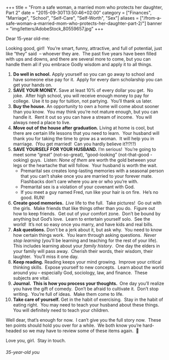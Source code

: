 +++
title = "From a safe woman, a married mom who protects her daughter, Part 2"
date = "2015-09-30T13:50:46+02:00"
category = ["Finances", "Marriage", "School", "Self-Care", "Self-Worth", "Sex"]
aliases = ["/from-a-safe-woman-a-married-mom-who-protects-her-daughter-part-2/"]
banner = "img/letters/AdobeStock_80559657.jpg"
+++

<div class="mk-single-content clearfix" itemprop="mainEntityOfPage">
	<p>Dear 15-year old-me:</p>
<p>Looking good, girl!&nbsp; You’re smart, funny, attractive, and full of potential, just like “they” said&nbsp; – whoever they are.&nbsp; <span id="more-133"></span>The past five years have been filled with ups and downs, and there are several more to come, but you can handle them all if you embrace Godly wisdom and apply it to all things.</p>
<ol>
<li><strong>Do well in school.</strong> Apply yourself so you can go away to school and have someone else pay for it. &nbsp;Apply for every darn scholarship you can get your hands on.</li>
<li><strong>SAVE YOUR MONEY.</strong> Save at least 10% of every dollar you get.&nbsp; No joke.&nbsp; After high school, you will receive enough money to pay for college.&nbsp; Use it to pay for tuition, not partying.&nbsp; You’ll thank us later.</li>
<li><strong>Buy the house.</strong> An opportunity to own a home will come about sooner than you know.&nbsp; You may think you’re not mature enough, but you can handle it.&nbsp; Rent it out so you can have a stream of income.&nbsp; You will always need a place to live.</li>
<li><strong>Move out of the house after graduation.</strong> Living at home is cool, but there are certain life lessons that you need to learn.&nbsp; Your husband will thank you for taking the time to grow as a woman.&nbsp; It will help you in marriage.&nbsp; (You get married!&nbsp; Can you hardly believe it?!?!?)</li>
<li><strong>SAVE YOURSELF FOR YOUR HUSBAND.</strong> I’m serious!&nbsp; You’re going to meet some “great” (not-so-great), “good-looking” (not-that-good -ooking) guys.&nbsp; Listen: <em>None of them&nbsp;</em>are worth the gold between your legs or the heartache that will follow.&nbsp; Your husband is worth the wait.
<ul>
<li>Premarital sex creates long-lasting memories with a seasonal person that you can’t shake once you are married to your forever mate.&nbsp; Flashbacks don’t care where you are or who you’re with.</li>
<li>Premarital sex is a violation of your covenant with God.</li>
<li>If you meet a guy named Fred, run like your hair is on fire.&nbsp; He’s no good. RUN!</li>
</ul>
</li>
<li><strong>Create good memories.&nbsp;&nbsp;</strong><em>Live</em>&nbsp;life to the full.&nbsp; Take pictures!&nbsp; Go out with the girls.&nbsp; Make friends that like things other than you do.&nbsp; Figure out how to keep friends.&nbsp; Get out of your comfort zone.&nbsp; Don’t be bound by anything but God’s love.&nbsp; Learn to entertain yourself solo.&nbsp; See the world!&nbsp; It’s not so easy once you marry, and have kids and real bills.</li>
<li><strong>Ask questions.</strong> Don’t be a jerk about it, but ask why.&nbsp; You need to know how certain things work.&nbsp; You learn through asking questions. &nbsp;<em>Never stop learning</em>&nbsp;(you’ll be learning and teaching for the rest of your life).&nbsp; This includes learning about your&nbsp;<em>family history</em>.&nbsp; One day the elders in your family will pass away.&nbsp; Cherish their words, their wisdom, their laughter.&nbsp; You’ll miss it one day.</li>
<li><strong>Keep reading.</strong> Reading keeps your mind growing.&nbsp; Improve your critical thinking skills.&nbsp; Expose yourself to new concepts.&nbsp; Learn about the world around you – especially God, sociology, law, and finance.&nbsp; These subjects are vital.</li>
<li><strong>Journal.&nbsp; This is how you process your thoughts.&nbsp;&nbsp;</strong>One day you’ll realize you have the gift of comedy.&nbsp; Don’t be afraid to cultivate it.&nbsp; Don’t stop writing.&nbsp; You’re full of ideas.&nbsp; Make them come to life.</li>
<li><strong>Take care of yourself.</strong> Get in the habit of exercising.&nbsp; Stay in the habit of eating right.&nbsp; You may need to teach your husband about these things.&nbsp; You will definitely need to teach your children.</li>
</ol>
<p>Well dear, that’s enough for now.&nbsp; I can’t give you the full story now.&nbsp; These ten points should hold you over for a while.&nbsp; We both know you’re hard-headed so we may have to review some of these items again. &nbsp;🙂</p>
<p>Love you, girl.&nbsp; Stay in touch.</p>
<h6 class="signature">35-year-old you</h6>
</div>